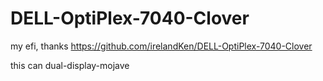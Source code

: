 # DELL-OptiPlex-7040-Clover
my efi, thanks https://github.com/irelandKen/DELL-OptiPlex-7040-Clover

this can dual-display-mojave
